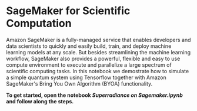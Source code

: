 # SageMaker for Scientific Computation

Amazon SageMaker is a fully-managed service that enables developers and data scientists to quickly and easily build, train, and deploy machine learning models at any scale. But besides streamlining the machine learning workflow, SageMaker also provides a powerful, flexible and easy to use compute environment to execute and parallelize a large spectrum of scientific computing tasks. In this notebook we demostrate how to simulate a simple quantum system using Tensorflow together with Amazon SageMaker's Bring You Own Algorithm (BYOA) functionality.

**To get started, open the notebook _Superradiance on Sagemaker.ipynb_ and follow along the steps.**
